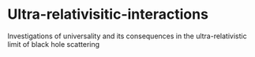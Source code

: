 # Ultra-relativisitic-interactions
Investigations of universality and its consequences in the ultra-relativistic limit of black hole scattering 
